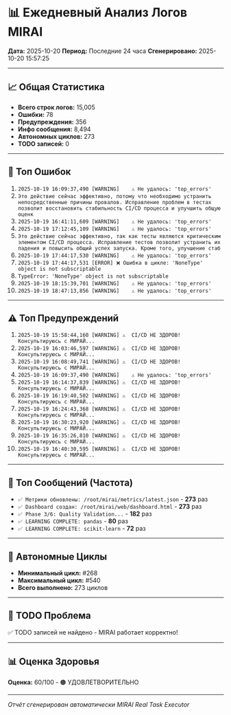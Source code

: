 # 📊 Ежедневный Анализ Логов MIRAI

**Дата:** 2025-10-20
**Период:** Последние 24 часа
**Сгенерировано:** 2025-10-20 15:57:25

---

## 📈 Общая Статистика

- **Всего строк логов:** 15,005
- **Ошибки:** 78
- **Предупреждения:** 356
- **Инфо сообщения:** 8,494
- **Автономных циклов:** 273
- **TODO записей:** 0

---

## 🔴 Топ Ошибок

1. `2025-10-19 16:09:37,490 [WARNING]    ⚠️ Не удалось: 'top_errors'`
2. `Это действие сейчас эффективно, потому что необходимо устранить непосредственные причины провалов. Исправление проблем в тестах позволит восстановить стабильность CI/CD процесса и улучшить общую оценк`
3. `2025-10-19 16:41:11,609 [WARNING]    ⚠️ Не удалось: 'top_errors'`
4. `2025-10-19 17:12:45,109 [WARNING]    ⚠️ Не удалось: 'top_errors'`
5. `Это действие сейчас эффективно, так как тесты являются критическим элементом CI/CD процесса. Исправление тестов позволит устранить их падения и повысить общий успех запуска. Кроме того, улучшение стаб`
6. `2025-10-19 17:44:17,530 [WARNING]    ⚠️ Не удалось: 'top_errors'`
7. `2025-10-19 17:44:17,531 [ERROR] ❌ Ошибка в цикле: 'NoneType' object is not subscriptable`
8. `TypeError: 'NoneType' object is not subscriptable`
9. `2025-10-19 18:15:39,701 [WARNING]    ⚠️ Не удалось: 'top_errors'`
10. `2025-10-19 18:47:13,856 [WARNING]    ⚠️ Не удалось: 'top_errors'`

---

## ⚠️ Топ Предупреждений

1. `2025-10-19 15:58:44,160 [WARNING] ⚠️  CI/CD НЕ ЗДОРОВ! Консультируюсь с МИРАЙ...`
2. `2025-10-19 16:03:46,597 [WARNING] ⚠️  CI/CD НЕ ЗДОРОВ! Консультируюсь с МИРАЙ...`
3. `2025-10-19 16:08:49,741 [WARNING] ⚠️  CI/CD НЕ ЗДОРОВ! Консультируюсь с МИРАЙ...`
4. `2025-10-19 16:09:37,490 [WARNING]    ⚠️ Не удалось: 'top_errors'`
5. `2025-10-19 16:14:37,839 [WARNING] ⚠️  CI/CD НЕ ЗДОРОВ! Консультируюсь с МИРАЙ...`
6. `2025-10-19 16:19:40,502 [WARNING] ⚠️  CI/CD НЕ ЗДОРОВ! Консультируюсь с МИРАЙ...`
7. `2025-10-19 16:24:43,368 [WARNING] ⚠️  CI/CD НЕ ЗДОРОВ! Консультируюсь с МИРАЙ...`
8. `2025-10-19 16:30:23,920 [WARNING] ⚠️  CI/CD НЕ ЗДОРОВ! Консультируюсь с МИРАЙ...`
9. `2025-10-19 16:35:26,810 [WARNING] ⚠️  CI/CD НЕ ЗДОРОВ! Консультируюсь с МИРАЙ...`
10. `2025-10-19 16:40:30,595 [WARNING] ⚠️  CI/CD НЕ ЗДОРОВ! Консультируюсь с МИРАЙ...`

---

## 💬 Топ Сообщений (Частота)

- `✅ Метрики обновлены: /root/mirai/metrics/latest.json` - **273** раз
- `✅ Dashboard создан: /root/mirai/web/dashboard.html` - **273** раз
- `✅ Phase 3/6: Quality Validation...` - **182** раз
- `✅ LEARNING COMPLETE: pandas` - **80** раз
- `✅ LEARNING COMPLETE: scikit-learn` - **72** раз

---

## 🔄 Автономные Циклы

- **Минимальный цикл:** #268
- **Максимальный цикл:** #540
- **Всего выполнено:** 273 циклов

---

## 🚨 TODO Проблема

✅ TODO записей не найдено - MIRAI работает корректно!

---

## 📊 Оценка Здоровья

**Оценка:** 60/100 - 🟠 УДОВЛЕТВОРИТЕЛЬНО

---

*Отчёт сгенерирован автоматически MIRAI Real Task Executor*
